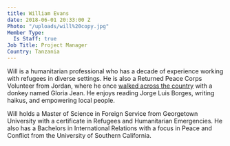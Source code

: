 ```yaml
---
title: William Evans
date: 2018-06-01 20:33:00 Z
Photo: "/uploads/will%20copy.jpg"
Member Type:
  Is Staff: true
Job Title: Project Manager
Country: Tanzania
---
```


Will is a humanitarian professional who has a decade of experience working with refugees in diverse settings. He is also a Returned Peace Corps Volunteer from Jordan, where he once [walked across the country](https://umap.openstreetmap.fr/en/map/jordan-tales-walk_220147#7/30.798/36.724) with a donkey named Gloria Jean. He enjoys reading Jorge Luis Borges, writing haikus, and empowering local people.  
  
Will holds a Master of Science in Foreign Service from Georgetown University with a certificate in Refugees and Humanitarian Emergencies. He also has a Bachelors in International Relations with a focus in Peace and Conflict from the University of Southern California. 